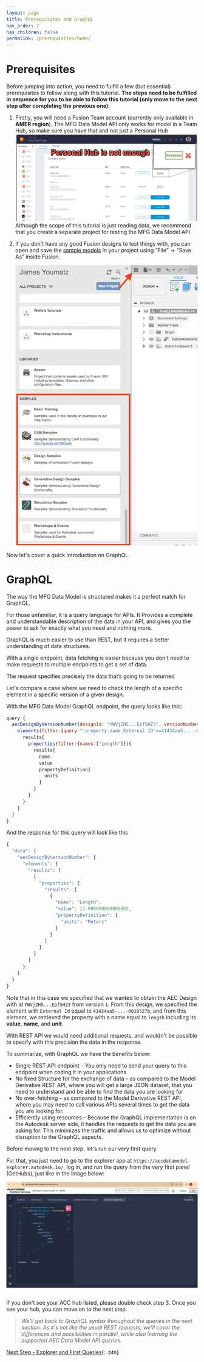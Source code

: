 ```yaml
---
layout: page
title: Prerequisites and GraphQL
nav_order: 2
has_children: false
permalink: /prerequisites/home/
---
```


# Prerequisites

Before jumping into action, you need to fulfill a few (but essential) prerequisites to follow along with this tutorial. **The steps need to be fulfilled in sequence for you to be able to follow this tutorial (only move to the next step after completing the previous one)**:

1. Firstly, you will need a Fusion Team account (currently only available in **AMER region**). The MFG Data Model API only works for model in a Team Hub, so make sure you have that and not just a Personal Hub
![translation diagram](../assets/images/teamhub.png)
Although the scope of this tutorial is just reading data, we recommend that you create a separate project for testing the MFG Data Model API.

2. If you don't have any good Fusion designs to test things with, you can open and save the [sample models](https://www.autodesk.com/support/technical/article/caas/sfdcarticles/sfdcarticles/How-to-access-samples-files-for-Fusion-360-tutorials.html) in your project using “File” -> “Save As” inside Fusion.

   ![translation diagram](../assets/images/samples.jpeg)

Now let's cover a quick introduction on GraphQL.

# GraphQL

The way the MFG Data Model is structured makes it a perfect match for GraphQL.

For those unfamiliar, it is a query language for APIs.
It Provides a complete and understandable description of the data in your API, and gives you the power to ask for exactly what you need and nothing more.

GraphQL is much easier to use than REST, but it requires a better understanding of data structures​.

With a single endpoint, data fetching is easier because you don't need to make requests to multiple endpoints to get a set of data.

The request specifies precisely the data that’s going to be returned

Let's compare a case where we need to check the length of a specific element in a specific version of a given design.

With the MFG Data Model GraphQL endpoint, the query looks like this:

```js
query {
  aecDesignByVersionNumber(designId: "YWVjZH5...EpfSHZ3", versionNumber:1) {
    elements(filter:{query:"'property.name.External ID'==41434aa5-...-0018527b"}){
      results{
        properties(filter:{names:["Length"]}){
          results{
            name
            value
            propertyDefinition{
              units
            }
          }
        }
      }
    }
  }
}
```

And the response for this query will look like this

```js
{
  "data": {
    "aecDesignByVersionNumber": {
      "elements": {
        "results": [
          {
            "properties": {
              "results": [
                {
                  "name": "Length",
                  "value": 11.000000000000002,
                  "propertyDefinition": {
                    "units": "Meters"
                  }
                }
              ]
            }
          }
        ]
      }
    }
  }
}
```

Note that in this case we specified that we wanted to obtain the AEC Design with id `YWVjZH5...EpfSHZ3` from version `1`.
From this design, we specified the element with `External Id` equal to `41434aa5-...-0018527b`, and from this element, we retrieved the property with a name equal to `length` including its **value**, **name**, and **unit**.

With REST API we would need additional requests, and wouldn't be possible to specify with this precision the data in the response.

To summarize, with GraphQL we have the benefits below:

- Single REST API endpoint – You only need to send your query to this endpoint when coding it in your applications
- No fixed Structure for the exchange of data – as compared to the Model Derivative REST API, where you will get a large JSON dataset, that you need to understand and be able to find the data you are looking for
- No over-fetching – as compared to the Model Derivative REST API, where you may need to call various APIs several times to get the data you are looking for.
- Efficiently using resources – Because the GraphQL implementation is on the Autodesk server side, it handles the requests to get the data you are asking for. This minimizes the traffic and allows us to optimize without disruption to the GraphQL aspects.

Before moving to the next step, let's run our very first query.

For that, you just need to go to the explorer app at `https://aecdatamodel-explorer.autodesk.io/`, log in, and run the query from the very first panel (GetHubs), just like in the image below:

![First Query](../assets/images/firstquery.gif)

If you don't see your ACC hub listed, please double check step 3.
Once you see your hub, you can move on to the next step.

> _We'll get back to GraphQL syntax throughout the queries in the next section. As it's not like the usual REST requests, we'll cover the differences and possibilities in parallel, while also learning the supported AEC Data Model API queries._

[Next Step - Explorer and First Queries](../../explorer/home/){: .btn}
